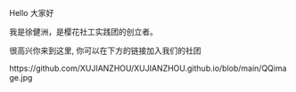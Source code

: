 <p>Hello 大家好</p>
<p>我是徐健洲，是樱花社工实践团的创立者。 </p>
<p>很高兴你来到这里, 你可以在下方的链接加入我们的社团</p>
https://github.com/XUJIANZHOU/XUJIANZHOU.github.io/blob/main/QQimage.jpg
